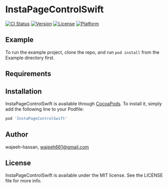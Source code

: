 # InstaPageControlSwift

[![CI Status](https://img.shields.io/travis/wajeeh-hassan/InstaPageControlSwift.svg?style=flat)](https://travis-ci.org/wajeeh-hassan/InstaPageControlSwift)
[![Version](https://img.shields.io/cocoapods/v/InstaPageControlSwift.svg?style=flat)](https://cocoapods.org/pods/InstaPageControlSwift)
[![License](https://img.shields.io/cocoapods/l/InstaPageControlSwift.svg?style=flat)](https://cocoapods.org/pods/InstaPageControlSwift)
[![Platform](https://img.shields.io/cocoapods/p/InstaPageControlSwift.svg?style=flat)](https://cocoapods.org/pods/InstaPageControlSwift)

## Example

To run the example project, clone the repo, and run `pod install` from the Example directory first.

## Requirements

## Installation

InstaPageControlSwift is available through [CocoaPods](https://cocoapods.org). To install
it, simply add the following line to your Podfile:

```ruby
pod 'InstaPageControlSwift'
```

## Author

wajeeh-hassan, wajeeh661@gmail.com

## License

InstaPageControlSwift is available under the MIT license. See the LICENSE file for more info.
